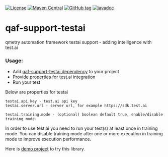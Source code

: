 [![License](https://img.shields.io/github/license/qmetry/qaf-support-testai.svg)](http://www.opensource.org/licenses/mit-license.php)
[![Maven Central](https://maven-badges.herokuapp.com/maven-central/com.qmetry/qaf-support-testai/badge.svg)](https://mvnrepository.com/artifact/com.qmetry/qaf-support-testai/latest)
[![GitHub tag](https://img.shields.io/github/tag/qmetry/qaf-support-testai.svg)](https://github.com/qmetry/qaf-support-testai/tags)
[![javadoc](https://javadoc.io/badge2/com.qmetry/qaf-support-testai/javadoc.svg)](https://javadoc.io/doc/com.qmetry/qaf-support-testai)
# qaf-support-testai
qmetry automation framework testai support - adding intelligence with test.ai


 ### Usage: 
 - Add [qaf-support-testai dependency](https://mvnrepository.com/artifact/com.qmetry/qaf-support-testai/latest) to your project
 - Provide properties for test.ai integration
 - Run your test 
 
 Below are properties for testai
```
testai.api.key - test.ai api key
testai.server.url - server url, for example https://sdk.test.ai 

testai.training.mode - (optional) boolean default true, enable/disable training mode. 
```

In order to use test.ai you need to run your test(s) at least once in training mode. You can disable training mode after one or more execution in training mode to improve execution performance.

Here is [demo project](https://github.com/qmetry/qaf-support-testai/files/8595394/qaf-testai-demo.zip) to try this library.